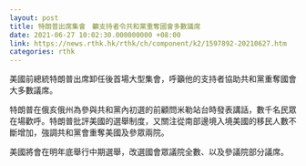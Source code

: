 ```yaml
---
layout: post
title: 特朗普出席集會　籲支持者令共和黨重奪國會多數議席
date: 2021-06-27 10:02:30.000000000 +08:00
link: https://news.rthk.hk/rthk/ch/component/k2/1597892-20210627.htm
categories: rthk
---
```


美國前總統特朗普出席卸任後首場大型集會，呼籲他的支持者協助共和黨重奪國會大多數議席。

特朗普在俄亥俄州為參與共和黨內初選的前顧問米勒站台時發表講話，數千名民眾在場歡呼。特朗普批評美國的選舉制度，又關注從南部邊境入境美國的移民人數不斷增加，強調共和黨會重奪美國及參眾兩院。

美國將會在明年底舉行中期選舉，改選國會眾議院全數、以及參議院部分議席。
